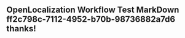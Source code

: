 <properties
ms.topic="hero-topic"
ms.test1="hero-topic"
ms.test2="test"/>

## OpenLocalization Workflow Test MarkDown ff2c798c-7112-4952-b70b-98736882a7d6 thanks!
